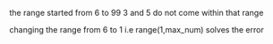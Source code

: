 the range started from 6 to 99
3 and 5 do not come within that range

changing the range from 6 to 1 i.e range(1,max_num) solves the error